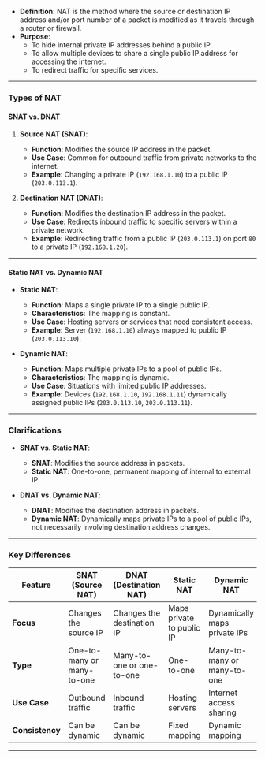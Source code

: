 - **Definition**: NAT is the method where the source or destination IP address and/or port number of a packet is modified as it travels through a router or firewall.
- **Purpose**:
    - To hide internal private IP addresses behind a public IP.
    - To allow multiple devices to share a single public IP address for accessing the internet.
    - To redirect traffic for specific services.

---

### **Types of NAT**

#### **SNAT vs. DNAT**

1. **Source NAT (SNAT)**:
   - **Function**: Modifies the source IP address in the packet.
   - **Use Case**: Common for outbound traffic from private networks to the internet.
   - **Example**: Changing a private IP (`192.168.1.10`) to a public IP (`203.0.113.1`).

2. **Destination NAT (DNAT)**:
   - **Function**: Modifies the destination IP address in the packet.
   - **Use Case**: Redirects inbound traffic to specific servers within a private network.
   - **Example**: Redirecting traffic from a public IP (`203.0.113.1`) on port `80` to a private IP (`192.168.1.20`).

---

#### **Static NAT vs. Dynamic NAT**

- **Static NAT**:
   - **Function**: Maps a single private IP to a single public IP.
   - **Characteristics**: The mapping is constant.
   - **Use Case**: Hosting servers or services that need consistent access.
   - **Example**: Server (`192.168.1.10`) always mapped to public IP (`203.0.113.10`).

- **Dynamic NAT**:
   - **Function**: Maps multiple private IPs to a pool of public IPs.
   - **Characteristics**: The mapping is dynamic.
   - **Use Case**: Situations with limited public IP addresses.
   - **Example**: Devices (`192.168.1.10`, `192.168.1.11`) dynamically assigned public IPs (`203.0.113.10`, `203.0.113.11`).

---

### **Clarifications**

- **SNAT vs. Static NAT**:
   - **SNAT**: Modifies the source address in packets.
   - **Static NAT**: One-to-one, permanent mapping of internal to external IP.

- **DNAT vs. Dynamic NAT**:
   - **DNAT**: Modifies the destination address in packets.
   - **Dynamic NAT**: Dynamically maps private IPs to a pool of public IPs, not necessarily involving destination address changes.

---

### **Key Differences**

|Feature|SNAT (Source NAT)|DNAT (Destination NAT)|Static NAT|Dynamic NAT|
|---|---|---|---|---|
|**Focus**|Changes the source IP|Changes the destination IP|Maps private to public IP|Dynamically maps private IPs|
|**Type**|One-to-many or many-to-one|Many-to-one or one-to-one|One-to-one|Many-to-many or many-to-one|
|**Use Case**|Outbound traffic|Inbound traffic|Hosting servers|Internet access sharing|
|**Consistency**|Can be dynamic|Can be dynamic|Fixed mapping|Dynamic mapping|

---
